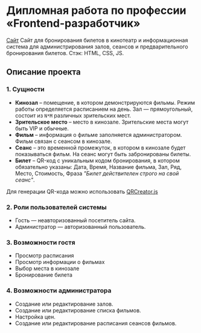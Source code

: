 # Дипломная работа по профессии «Frontend-разработчик»

[Сайт](https://raelin-1.github.io/shfe-diplom/)
Сайт для бронирования билетов в кинотеатр и информационная система для администрирования залов, сеансов и предварительного бронирования билетов.
Стэк: HTML, CSS, JS.

## Описание проекта

### 1. Сущности

- **Кинозал** – помещение, в котором демонстрируются фильмы. Режим работы определяется расписанием на день. Зал — прямоугольный, состоит из `N*M` различных зрительских мест.
- **Зрительское место** – место в кинозале. Зрительские места могут быть VIP и обычные.
- **Фильм** – информация о фильме заполняется администратором. Фильм связан с сеансом в кинозале.
- **Сеанс** – это временной промежуток, в котором в кинозале будет показываться фильм. На сеанс могут быть забронированы билеты.
- **Билет**  – QR-код c уникальным кодом бронирования, в котором обязательно указаны: Дата, Время, Название фильма, Зал, Ряд, Место, Стоимость, Фраза _"Билет действителен строго на свой сеанс"_.
  
Для генерации QR-кода можно использовать [QRCreator.js](https://github.com/slesareva-gala/QR-Code)

### 2. Роли пользователей системы

-   Гость — неавторизованный посетитель сайта.
-   Администратор — авторизованный пользователь.

### 3. Возможности гостя
-   Просмотр расписания
-   Просмотр информации о фильмах
-   Выбор места в кинозале
-   Бронирование билета

### 4. Возможности администратора
-   Создание или редактирование залов.
-   Создание или редактирование списка фильмов.
-   Настройка цен.
-   Создание или редактирование расписания сеансов фильмов.
